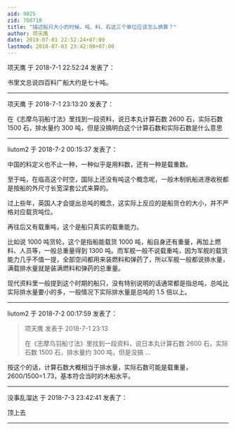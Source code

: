 ```yaml
---
aid: 9025
zid: 760710
title: "描述船只大小的时候，吨、料、石这三个单位应该怎么换算？"
author: 项天鹰
date: 2018-07-01 22:52:24+07:00
lastmod: 2018-07-03 23:42:00+07:00
---
```


项天鹰 于 2018-7-1 22:52:24 发表了：

书里文总说四百料广船大约是七十吨。

---

项天鹰 于 2018-7-1 23:13:20 发表了：

在《志摩鸟羽船寸法》里找到一段资料，说日本丸计算石数 2600 石，实际石数 1500 石，排水量约 300 吨，但是没搞明白这个计算石数和实际石数是什么意思

---

liutom2 于 2018-7-2 00:15:37 发表了：

中国的料定义也不止一种，一种似乎是用料数，还有一种是载重数。

至于吨，在临高这个时空，国际上还没有吨这个概念呢，一般木制帆船进港收税都是按船的外尺寸长宽深套公式来算的。

过上些年，英国人才会提出总吨的概念，这实际上反应的是船货仓的大小，并不严格对应载货吨位。

再往后又有载重吨，这个是船只真实的载重能力。

比如说 1000 吨货轮，这个是指船能载货 1000 吨，船自身还有重量，再加上燃料、人员等，一般总重量得到 1300 吨。而军舰一般不说载重吨，因为军舰的载货能力几乎不值一提，全部空间都用来装燃料和弹药了，所以军舰一般都说排水量，满载排水量就是装满燃料和弹药的总重量。

现代资料里一般提到这个时期的船只，没有特别说明的话通常都是指总吨，总吨比实际排水量要小的多，一般情况下实际排水量是总吨的 1.5 倍以上。

---

liutom2 于 2018-7-2 00:17:59 发表了：

> 项天鹰 发表于 2018-7-1 23:13
>
> 在《志摩鸟羽船寸法》里找到一段资料，说日本丸计算石数 2600 石，实际石数 1500 石，排水量约 300 吨，但是没搞 ...

按这个的话，计算石数大概相当于排水量，实际石数可能是载重量，2600/1500=1.73，基本符合当时的木船水平。

---

没事乱溜达 于 2018-7-3 23:42:41 发表了：

顶上去

---
